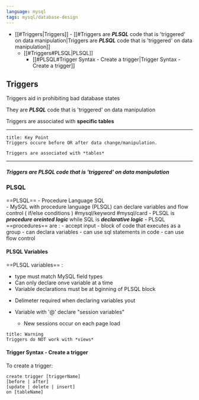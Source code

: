 ```yaml
---
language: mysql
tags: mysql/database-design
---
```




- [[#Triggers|Triggers]]
			- [[#Triggers are ***PLSQL***  code that is 'triggered' on data manipulation|Triggers are ***PLSQL***  code that is 'triggered' on data manipulation]]
	- [[#Triggers#PLSQL|PLSQL]]
		- [[#PLSQL#Trigger Syntax - Create a trigger|Trigger Syntax - Create a trigger]]



## Triggers

Triggers aid in prohibiting bad database states 

They are ***PLSQL*** code that is 'triggered' on data manipulation

Triggers are associated with **specific tables**
___
```ad-summary
title: Key Point
Triggers occure before OR after data change/manipulation.

Triggers are associated with *tables*
```
___

##### Triggers are ***PLSQL***  code that is 'triggered' on data manipulation

### PLSQL 

==PLSQL== - Procedure Language SQL   
		- MySQL with procedure language (PLSQL) can declare variables and flow control ( if/else conditions ) #mysql/keyword #mysql/card 
		- PLSQL is ***procedure oreinted logic*** while SQL is ***declarative logic***
		- PLSQL ==procedures== are :
			- accept input
			- block of code that executes as a group
			- can declara variables
			-  can use sql statements in code
			- can use flow control


#### PLSQL Variables

==PLSQL variables== :
 - type must match MySQL field types
 - Can only declare onve variable at a time
 - Variable declarations must be at bginning of PLSQL block
* Delimeter required when declaring variables
yout

* Variable with '@' declare "session variables"
	* New sessions occur on each page load
 

```ad-danger
title: Warning
Triggers do NOT work with *views*
```



#### Trigger Syntax - Create a trigger
To create a trigger:
```mysql
create trigger [triggerName]
[before | after]
[update | delete | insert]
on [tableName]

```


#### 